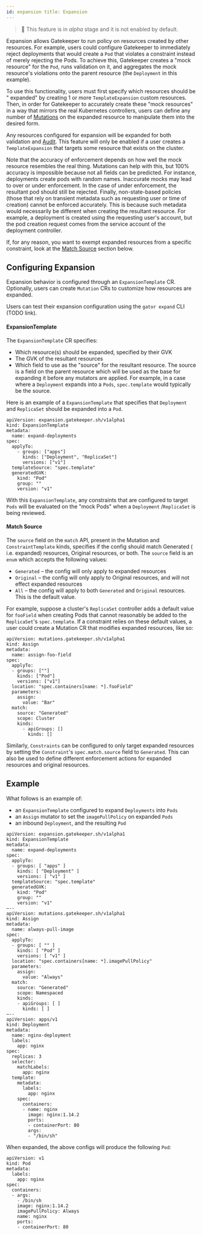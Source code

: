 ```yaml
---
id: expansion title: Expansion
---
```


> 🚧 This feature is in _alpha_ stage and it is not enabled by default.

Expansion allows Gatekeeper to run policy on resources created by other
resources. For example, users could configure Gatekeeper to immediately reject
deployments that would create a `Pod` that violates a constraint instead of
merely rejecting the Pods. To achieve this, Gatekeeper creates a "mock resource"
for the `Pod`, runs validation on it, and aggregates the mock resource's
violations onto the parent resource (the `Deployment` in this example).

To use this functionality, users must first specify which resources should be "
expanded" by creating 1 or more `TemplateExpansion` custom resources. Then, in
order for Gatekeeper to accurately create these "mock resources" in a way that
mirrors the real Kubernetes controllers, users can define any number of
[Mutations](https://open-policy-agent.github.io/gatekeeper/website/docs/mutation)
on the expanded resource to manipulate them into the desired form.

Any resources configured for expansion will be expanded for both validation and
[Audit](https://open-policy-agent.github.io/gatekeeper/website/docs/audit). This
feature will only be enabled if a user creates a `TemplateExpansion`
that targets some resource that exists on the cluster.

Note that the accuracy of enforcement depends on how well the mock resource
resembles the real thing. Mutations can help with this, but 100% accuracy is
impossible because not all fields can be predicted. For instance, deployments
create pods with random names. Inaccurate mocks may lead to over or under
enforcement. In the case of under enforcement, the resultant pod should still be
rejected. Finally, non-state-based policies (those that rely on transient
metadata such as requesting user or time of creation) cannot be enforced
accurately. This is because such metadata would necessarily be different when
creating the resultant resource. For example, a deployment is created using the
requesting user's account, but the pod creation request comes from the service
account of the deployment controller.

If, for any reason, you want to exempt expanded resources from a specific
constraint, look at the [Match Source](#match-source) section below.

## Configuring Expansion

Expansion behavior is configured through an `ExpansionTemplate` CR. Optionally,
users can create `Mutation` CRs to customize how resources are expanded.

Users can test their expansion configuration using the `gator expand` CLI (TODO
link).

#### ExpansionTemplate

The `ExpansionTemplate` CR specifies:

- Which resource(s) should be expanded, specified by their GVK
- The GVK of the resultant resources
- Which field to use as the "source" for the resultant resource. The source is a
  field on the parent resource which will be used as the base for expanding it
  before any mutators are applied. For example, in a case where a `Deployment`
  expands into a `Pods`, `spec.template` would typically be the source.

Here is an example of a `ExpansionTemplate` that specifies that `Deployment`
and `ReplicaSet` should be expanded into a `Pod`.

```
apiVersion: expansion.gatekeeper.sh/v1alpha1
kind: ExpansionTemplate
metadata:
  name: expand-deployments
spec:
  applyTo:
    - groups: ["apps"]
      kinds: ["Deployment", "ReplicaSet"]
      versions: ["v1"]
  templateSource: "spec.template"
  generatedGVK:
    kind: "Pod"
    group: ""
    version: "v1"
```

With this `ExpansionTemplate`, any constraints that are configured to
target `Pods` will be evaluated on the "mock Pods" when a `Deployment`
/`ReplicaSet` is being reviewed.

#### Match Source

The `source` field on the `match` API, present in the Mutation
and `ConstraintTemplate` kinds, specifies if the config should match Generated (
i.e. expanded) resources, Original resources, or both. The `source` field is
an `enum` which accepts the following values:

- `Generated` – the config will only apply to expanded resources
- `Original` – the config will only apply to Original resources, and will not
  effect expanded resources
- `All` – the config will apply to both `Generated` and `Original` resources.
  This is the default value.

For example, suppose a cluster's `ReplicaSet` controller adds a default value
for `fooField` when creating Pods that cannot reasonably be added to
the `ReplicaSet`'s `spec.template`. If a constraint relies on these default
values, a user could create a Mutation CR that modifies expanded resources, like
so:

```
apiVersion: mutations.gatekeeper.sh/v1alpha1
kind: Assign
metadata:
  name: assign-foo-field
spec:
  applyTo:
  - groups: [""]
    kinds: ["Pod"]
    versions: ["v1"]
  location: "spec.containers[name: *].fooField"
  parameters:
    assign:
      value: "Bar"
  match:
    source: "Generated"
    scope: Cluster
    kinds:
      - apiGroups: []
        kinds: []
```

Similarly, `Constraints` can be configured to only target expanded resources by
setting the `Constraint`'s `spec.match.source` field to `Generated`. This can
also be used to define different enforcement actions for expanded resources and
original resources.

## Example

What follows is an example of:

- an  `ExpansionTemplate` configured to expand `Deployments` into `Pods`
- an `Assign` mutator to set the `imagePullPolicy` on expanded `Pods`
- an inbound `Deployment`, and the resulting `Pod`

```
apiVersion: expansion.gatekeeper.sh/v1alpha1
kind: ExpansionTemplate
metadata:
  name: expand-deployments
spec:
  applyTo:
  - groups: [ "apps" ]
    kinds: [ "Deployment" ]
    versions: [ "v1" ]
  templateSource: "spec.template"
  generatedGVK:
    kind: "Pod"
    group: ""
    version: "v1"
—--
apiVersion: mutations.gatekeeper.sh/v1alpha1
kind: Assign
metadata:
  name: always-pull-image
spec:
  applyTo:
  - groups: [ "" ]
    kinds: [ "Pod" ]
    versions: [ "v1" ]
  location: "spec.containers[name: *].imagePullPolicy"
  parameters:
    assign:
      value: "Always"
  match:
    source: "Generated"
    scope: Namespaced
    kinds:
    - apiGroups: [ ]
      kinds: [ ]
—--
apiVersion: apps/v1
kind: Deployment
metadata:
  name: nginx-deployment
  labels:
    app: nginx
spec:
  replicas: 3
  selector:
    matchLabels:
      app: nginx
  template:
    metadata:
      labels:
        app: nginx
    spec:
      containers:
      - name: nginx
        image: nginx:1.14.2
        ports:
        - containerPort: 80
        args:
        - "/bin/sh"
```

When expanded, the above configs will produce the following `Pod`:

```
apiVersion: v1
kind: Pod
metadata:
  labels:
    app: nginx
spec:
  containers:
  - args:
    - /bin/sh
    image: nginx:1.14.2
    imagePullPolicy: Always
    name: nginx
    ports:
    - containerPort: 80
```


